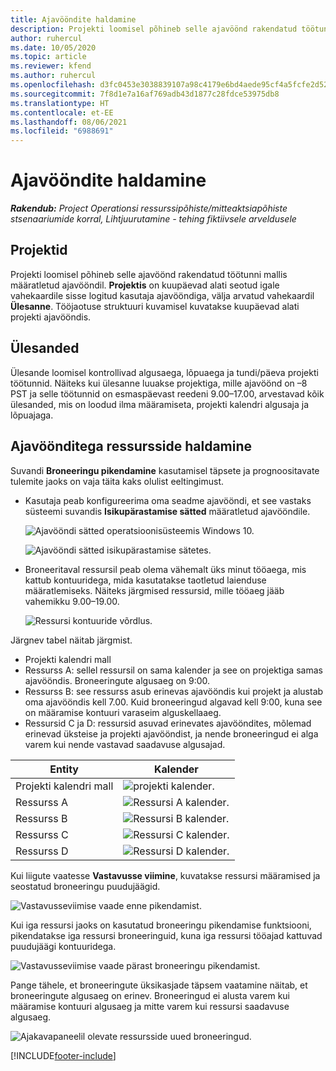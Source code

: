 ```yaml
---
title: Ajavööndite haldamine
description: Projekti loomisel põhineb selle ajavöönd rakendatud töötunni mallis määratletud ajavööndil.
author: ruhercul
ms.date: 10/05/2020
ms.topic: article
ms.reviewer: kfend
ms.author: ruhercul
ms.openlocfilehash: d3fc0453e3038839107a98c4179e6bd4aede95cf4a5fcfe2d52f823b83029485
ms.sourcegitcommit: 7f8d1e7a16af769adb43d1877c28fdce53975db8
ms.translationtype: HT
ms.contentlocale: et-EE
ms.lasthandoff: 08/06/2021
ms.locfileid: "6988691"
---
```

# <a name="manage-time-zones"></a>Ajavööndite haldamine

_**Rakendub:** Project Operationsi ressurssipõhiste/mitteaktsiapõhiste stsenaariumide korral,  Lihtjuurutamine - tehing fiktiivsele arveldusele_


## <a name="projects"></a>Projektid

Projekti loomisel põhineb selle ajavöönd rakendatud töötunni mallis määratletud ajavööndil. **Projektis** on kuupäevad alati seotud igale vahekaardile sisse logitud kasutaja ajavööndiga, välja arvatud vahekaardil **Ülesanne**. Tööjaotuse struktuuri kuvamisel kuvatakse kuupäevad alati projekti ajavööndis.

## <a name="tasks"></a>Ülesanded

Ülesande loomisel kontrollivad algusaega, lõpuaega ja tundi/päeva projekti töötunnid. Näiteks kui ülesanne luuakse projektiga, mille ajavöönd on –8 PST ja selle töötunnid on esmaspäevast reedeni 9.00–17.00, arvestavad kõik ülesanded, mis on loodud ilma määramiseta, projekti kalendri algusaja ja lõpuajaga.

## <a name="manage-resources-with-time-zones"></a>Ajavöönditega ressursside haldamine

Suvandi **Broneeringu pikendamine** kasutamisel täpsete ja prognoositavate tulemite jaoks on vaja täita kaks olulist eeltingimust.  

- Kasutaja peab konfigureerima oma seadme ajavööndi, et see vastaks süsteemi suvandis **Isikupärastamise sätted** määratletud ajavööndile.
 
  ![Ajavööndi sätted operatsioonisüsteemis Windows 10.](media/reconcile-assignments-03.png)

  ![Ajavööndi sätted isikupärastamise sätetes.](media/reconcile-assignments-04.png)
 
- Broneeritaval ressursil peab olema vähemalt üks minut tööaega, mis kattub kontuuridega, mida kasutatakse taotletud laienduse määratlemiseks. Näiteks järgmised ressursid, mille tööaeg jääb vahemikku 9.00–19.00. 

  ![Ressursi kontuuride võrdlus.](media/reconcile-assignments-05.png)

Järgnev tabel näitab järgmist.

- Projekti kalendri mall
- Ressurss A: sellel ressursil on sama kalender ja see on projektiga samas ajavööndis. Broneeringute algusaeg on 9:00.
- Ressurss B: see ressurss asub erinevas ajavööndis kui projekt ja alustab oma ajavööndis kell 7.00. Kuid broneeringud algavad kell 9:00, kuna see on määramise kontuuri varaseim alguskellaaeg.
- Ressursid C ja D: ressursid asuvad erinevates ajavööndites, mõlemad erinevad üksteise ja projekti ajavööndist, ja nende broneeringud ei alga varem kui nende vastavad saadavuse algusajad.

|Entity  |Kalender  |
|-|-|
|Projekti kalendri mall   | ![projekti kalender.](media/reconcile-assignments-06.png) |
|Ressurss A  | ![Ressursi A kalender.](media/reconcile-assignments-06.png) |
|Ressurss B  |  ![Ressursi B kalender.](media/reconcile-assignments-07.png) |
|Ressurss C  |  ![Ressursi C kalender.](media/reconcile-assignments-08.png) |
|Ressurss D  | ![Ressursi D kalender.](media/reconcile-assignments-09.png)  |
 
Kui liigute vaatesse **Vastavusse viimine**, kuvatakse ressursi määramised ja seostatud broneeringu puudujäägid.

![Vastavusseviimise vaade enne pikendamist.](media/reconcile-assignments-10.png)

Kui iga ressursi jaoks on kasutatud broneeringu pikendamise funktsiooni, pikendatakse iga ressursi broneeringuid, kuna iga ressursi tööajad kattuvad puudujäägi kontuuridega.

![Vastavusseviimise vaade pärast broneeringu pikendamist.](media/reconcile-assignments-11.png) 

Pange tähele, et broneeringute üksikasjade täpsem vaatamine näitab, et broneeringute algusaeg on erinev. Broneeringud ei alusta varem kui määramise kontuuri algusaeg ja mitte varem kui ressursi saadavuse algusaeg.

![Ajakavapaneelil olevate ressursside uued broneeringud.](media/reconcile-assignments-12.png)


[!INCLUDE[footer-include](../includes/footer-banner.md)]